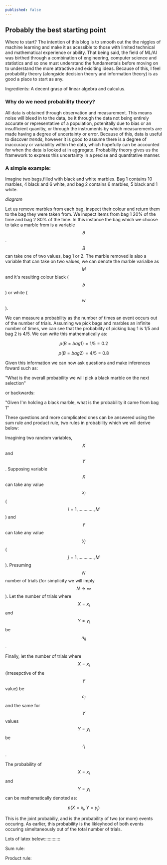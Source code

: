 ```yaml
---
published: false
---
```

## Probably the best starting point

Where to start? The intention of this blog is to smooth out the the niggles of machine learning and make it as acessible to those with limited technical and mathematical experience or ability. That being said, the field of ML/AI was birthed through a combination of engineering, computer science and statistics and so one must understand the fundamentals before moving on to understand the more attractive and exiciting ideas. Because of this, I feel probability theory (alongside decision theory and information theory) is as good a place to start as any. 

Ingredients:
A decent grasp of linear algebra and calculus.

### Why do we need probability theory?

All data is obtained through observation and measurement. This means noise will bleed in to the data, be it through the data not being entirely accurate or representative of a population, potenitally due to bias or an insufficient quanitiy, or through the instruments by which measurements are made having a degree of uncertainty or error. Because of this, data is useful to discover _trends_, however it is good to assume there is a degree of inaccuracy or variability within the data, which hopefully can be accounted for when the data is looked at in aggregate. Probability theory gives us the framework to express this uncertainty in a precise and quantitative manner.

### A simple example:

Imagine two bags,filled with black and white marbles.  Bag 1 contains 10 marbles, 4 black and 6 white, and bag 2 contains 6 marbles, 5 black and 1 white.

*diagram*

Let us remove marbles from each bag, inspect their colour and return them to the bag they were taken from. We inspect items from bag 1 20% of the time and bag 2 80% of the time. In this instance the bag which we choose to take a marble from is a variable $$B$$. $$B$$ can take one of two values, bag 1 or 2. The marble removed is also a variable that can take on two values, we can denote the marble varialbe as $$M$$ and it's resulting colour black ($$b$$) or white ($$w$$). 

We can measure a probability as the number of times an event occurs out of the number of trials. Assuming we pick bags and marbles an infinite number of times, we can see that the probability of picking bag 1 is 1/5 and bag 2 is 4/5. We can write this mathematically as:

$$p(B=bag1) = 1/5 = 0.2$$

$$p(B=bag2) = 4/5 = 0.8$$

Given this information we can now ask questions and make inferences foward such as:

"What is the overall probability we will pick a black marble on the next selection"

or backwards:

"Given I'm holding a black marble, what is the probability it came from bag 1"

These questions and more complicated ones can be answered using the sum rule and product rule, two rules in probability which we will derive below:

Imagining two random variables, $$X$$ and $$Y$$. Supposing variable $$X$$ can take any value $$x_{i}$$ ($$i=1,............,M$$) and $$Y$$  can take any value $$y_{j}$$  ($$j=1,............,M$$). Presuming $$N$$ number of trials (for simplicity we will imply $$N\rightarrow \infty$$ ). Let the number of trials where $$X = x_{i}$$ and $$Y = y_{j}$$ be $$n_{ij}$$.

Finally, let the number of trials where $$X = x_{i}$$ (irresepctive of the $$Y$$ value) be $$c_{i}$$ and the same for $$Y$$ values $$Y = y_{i}$$ be $$r_{j}$$.

The probability of $$X = x_{i}$$ and $$Y = y_{i}$$ can be mathematically denoted as: 

$$p\left ( X = x_{i},Y = y_{j} \right )$$

This is the joint probabiliy, and is the probability of two (or more) events occuring. As earlier, this probability is the likleyhood of both events occuring simeltaneously out of the total number of trials. 


Lots of latex below::::::::::::: 


Sum rule:

Product rule:
